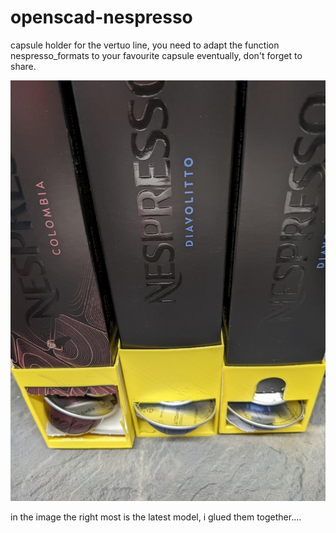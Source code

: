 # openscad-nespresso


capsule holder for the vertuo line, you need to adapt the function
nespresso\_formats to your favourite capsule eventually, don't forget to share.

![sample image](img/capsel_halter_500k.jpg) 

in the image the right most is the latest model, i glued them together....

